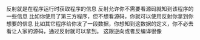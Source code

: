 反射就是在程序运行时获取程序的信息
反射允许你不需要看源码就知到该程序的一些信息
比如你使用了第三方程序，但不想看源码，你就可以使用反射你拿到你想要的信息
比如其它程序给你发了一段数据，你想知到这数据的定义，你不必去看让人家的源码，通过反射就可以拿到。
这跟逆向或者反编译很像
